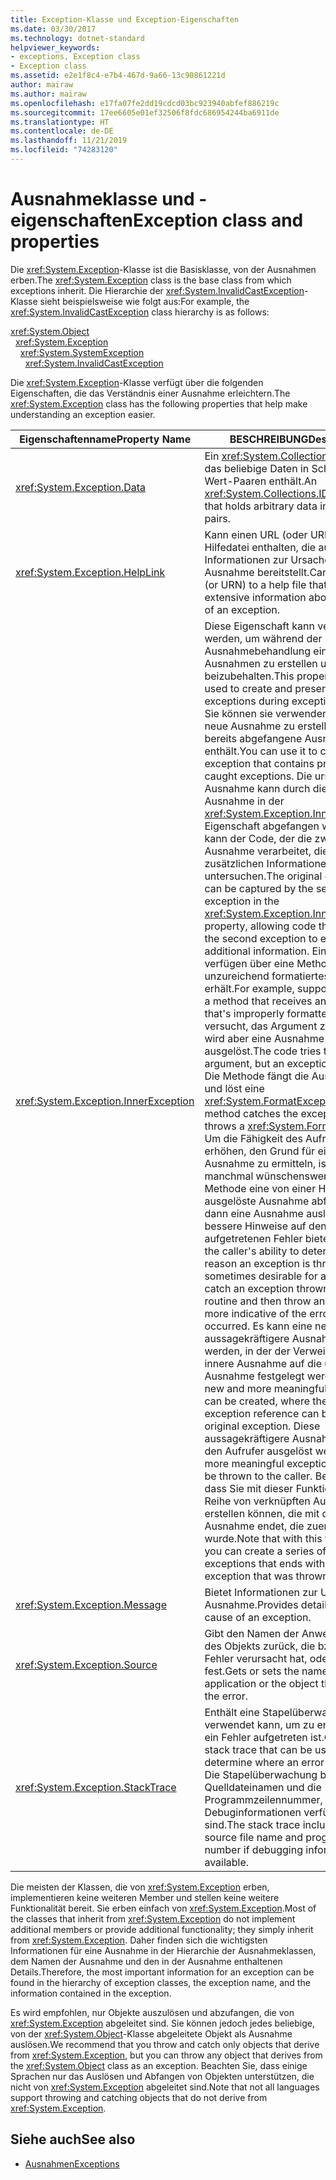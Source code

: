```yaml
---
title: Exception-Klasse und Exception-Eigenschaften
ms.date: 03/30/2017
ms.technology: dotnet-standard
helpviewer_keywords:
- exceptions, Exception class
- Exception class
ms.assetid: e2e1f8c4-e7b4-467d-9a66-13c90861221d
author: mairaw
ms.author: mairaw
ms.openlocfilehash: e17fa07fe2dd19cdcd03bc923940abfef886219c
ms.sourcegitcommit: 17ee6605e01ef32506f8fdc686954244ba6911de
ms.translationtype: HT
ms.contentlocale: de-DE
ms.lasthandoff: 11/21/2019
ms.locfileid: "74283120"
---
```

# <a name="exception-class-and-properties"></a><span data-ttu-id="92852-102">Ausnahmeklasse und -eigenschaften</span><span class="sxs-lookup"><span data-stu-id="92852-102">Exception class and properties</span></span>

<span data-ttu-id="92852-103">Die <xref:System.Exception>-Klasse ist die Basisklasse, von der Ausnahmen erben.</span><span class="sxs-lookup"><span data-stu-id="92852-103">The <xref:System.Exception> class is the base class from which exceptions inherit.</span></span> <span data-ttu-id="92852-104">Die Hierarchie der <xref:System.InvalidCastException>-Klasse sieht beispielsweise wie folgt aus:</span><span class="sxs-lookup"><span data-stu-id="92852-104">For example, the <xref:System.InvalidCastException> class hierarchy is as follows:</span></span>

<xref:System.Object>\
&nbsp;&nbsp;<xref:System.Exception>\
&nbsp;&nbsp;&nbsp;&nbsp;<xref:System.SystemException>\
&nbsp;&nbsp;&nbsp;&nbsp;&nbsp;&nbsp;<xref:System.InvalidCastException>

<span data-ttu-id="92852-105">Die <xref:System.Exception>-Klasse verfügt über die folgenden Eigenschaften, die das Verständnis einer Ausnahme erleichtern.</span><span class="sxs-lookup"><span data-stu-id="92852-105">The <xref:System.Exception> class has the following properties that help make understanding an exception easier.</span></span>

| <span data-ttu-id="92852-106">Eigenschaftenname</span><span class="sxs-lookup"><span data-stu-id="92852-106">Property Name</span></span> | <span data-ttu-id="92852-107">BESCHREIBUNG</span><span class="sxs-lookup"><span data-stu-id="92852-107">Description</span></span> |
| ------------- | ----------- |
| <xref:System.Exception.Data> | <span data-ttu-id="92852-108">Ein <xref:System.Collections.IDictionary>, das beliebige Daten in Schlüssel-Wert-Paaren enthält.</span><span class="sxs-lookup"><span data-stu-id="92852-108">An <xref:System.Collections.IDictionary> that holds arbitrary data in key-value pairs.</span></span> |
| <xref:System.Exception.HelpLink> | <span data-ttu-id="92852-109">Kann einen URL (oder URN) zu einer Hilfedatei enthalten, die ausführliche Informationen zur Ursache einer Ausnahme bereitstellt.</span><span class="sxs-lookup"><span data-stu-id="92852-109">Can hold a URL (or URN) to a help file that provides extensive information about the cause of an exception.</span></span> |
| <xref:System.Exception.InnerException> | <span data-ttu-id="92852-110">Diese Eigenschaft kann verwendet werden, um während der Ausnahmebehandlung eine Reihe von Ausnahmen zu erstellen und beizubehalten.</span><span class="sxs-lookup"><span data-stu-id="92852-110">This property can be used to create and preserve a series of exceptions during exception handling.</span></span> <span data-ttu-id="92852-111">Sie können sie verwenden, um eine neue Ausnahme zu erstellen, die zuvor bereits abgefangene Ausnahmen enthält.</span><span class="sxs-lookup"><span data-stu-id="92852-111">You can use it to create a new exception that contains previously caught exceptions.</span></span> <span data-ttu-id="92852-112">Die ursprüngliche Ausnahme kann durch die zweite Ausnahme in der <xref:System.Exception.InnerException>-Eigenschaft abgefangen werden. So kann der Code, der die zweite Ausnahme verarbeitet, die zusätzlichen Informationen untersuchen.</span><span class="sxs-lookup"><span data-stu-id="92852-112">The original exception can be captured by the second exception in the <xref:System.Exception.InnerException> property, allowing code that handles the second exception to examine the additional information.</span></span> <span data-ttu-id="92852-113">Ein Beispiel: Sie verfügen über eine Methode, die ein unzureichend formatiertes Argument erhält.</span><span class="sxs-lookup"><span data-stu-id="92852-113">For example, suppose you have a method that receives an argument that's improperly formatted.</span></span>  <span data-ttu-id="92852-114">Der Code versucht, das Argument zu lesen, es wird aber eine Ausnahme ausgelöst.</span><span class="sxs-lookup"><span data-stu-id="92852-114">The code tries to read the argument, but an exception is thrown.</span></span> <span data-ttu-id="92852-115">Die Methode fängt die Ausnahme ab und löst eine <xref:System.FormatException> aus.</span><span class="sxs-lookup"><span data-stu-id="92852-115">The method catches the exception and throws a <xref:System.FormatException>.</span></span> <span data-ttu-id="92852-116">Um die Fähigkeit des Aufrufers zu erhöhen, den Grund für eine Ausnahme zu ermitteln, ist es manchmal wünschenswert, dass eine Methode eine von einer Hilfsroutine ausgelöste Ausnahme abfängt und dann eine Ausnahme auslöst, die bessere Hinweise auf den aufgetretenen Fehler bietet.</span><span class="sxs-lookup"><span data-stu-id="92852-116">To improve the caller's ability to determine the reason an exception is thrown, it is sometimes desirable for a method to catch an exception thrown by a helper routine and then throw an exception more indicative of the error that has occurred.</span></span> <span data-ttu-id="92852-117">Es kann eine neue, aussagekräftigere Ausnahme erstellt werden, in der der Verweis auf die innere Ausnahme auf die ursprüngliche Ausnahme festgelegt werden kann.</span><span class="sxs-lookup"><span data-stu-id="92852-117">A new and more meaningful exception can be created, where the inner exception reference can be set to the original exception.</span></span> <span data-ttu-id="92852-118">Diese aussagekräftigere Ausnahme kann für den Aufrufer ausgelöst werden.</span><span class="sxs-lookup"><span data-stu-id="92852-118">This more meaningful exception can then be thrown to the caller.</span></span> <span data-ttu-id="92852-119">Beachten Sie, dass Sie mit dieser Funktionalität eine Reihe von verknüpften Ausnahmen erstellen können, die mit der Ausnahme endet, die zuerst ausgelöst wurde.</span><span class="sxs-lookup"><span data-stu-id="92852-119">Note that with this functionality, you can create a series of linked exceptions that ends with the exception that was thrown first.</span></span> |
| <xref:System.Exception.Message> | <span data-ttu-id="92852-120">Bietet Informationen zur Ursache einer Ausnahme.</span><span class="sxs-lookup"><span data-stu-id="92852-120">Provides details about the cause of an exception.</span></span>
| <xref:System.Exception.Source> | <span data-ttu-id="92852-121">Gibt den Namen der Anwendung oder des Objekts zurück, die bzw. das den Fehler verursacht hat, oder legt diesen fest.</span><span class="sxs-lookup"><span data-stu-id="92852-121">Gets or sets the name of the application or the object that causes the error.</span></span> |
| <xref:System.Exception.StackTrace>| <span data-ttu-id="92852-122">Enthält eine Stapelüberwachung, die verwendet kann, um zu ermitteln, wo ein Fehler aufgetreten ist.</span><span class="sxs-lookup"><span data-stu-id="92852-122">Contains a stack trace that can be used to determine where an error occurred.</span></span> <span data-ttu-id="92852-123">Die Stapelüberwachung beinhaltet den Quelldateinamen und die Programmzeilennummer, falls Debuginformationen verfügbar sind.</span><span class="sxs-lookup"><span data-stu-id="92852-123">The stack trace includes the source file name and program line number if debugging information is available.</span></span> |

<span data-ttu-id="92852-124">Die meisten der Klassen, die von <xref:System.Exception> erben, implementieren keine weiteren Member und stellen keine weitere Funktionalität bereit. Sie erben einfach von <xref:System.Exception>.</span><span class="sxs-lookup"><span data-stu-id="92852-124">Most of the classes that inherit from <xref:System.Exception> do not implement additional members or provide additional functionality; they simply inherit from <xref:System.Exception>.</span></span> <span data-ttu-id="92852-125">Daher finden sich die wichtigsten Informationen für eine Ausnahme in der Hierarchie der Ausnahmeklassen, dem Namen der Ausnahme und den in der Ausnahme enthaltenen Details.</span><span class="sxs-lookup"><span data-stu-id="92852-125">Therefore, the most important information for an exception can be found in the hierarchy of exception classes, the exception name, and the information contained in the exception.</span></span>

<span data-ttu-id="92852-126">Es wird empfohlen, nur Objekte auszulösen und abzufangen, die von <xref:System.Exception> abgeleitet sind. Sie können jedoch jedes beliebige, von der <xref:System.Object>-Klasse abgeleitete Objekt als Ausnahme auslösen.</span><span class="sxs-lookup"><span data-stu-id="92852-126">We recommend that you throw and catch only objects that derive from <xref:System.Exception>, but you can throw any object that derives from the <xref:System.Object> class as an exception.</span></span> <span data-ttu-id="92852-127">Beachten Sie, dass einige Sprachen nur das Auslösen und Abfangen von Objekten unterstützen, die nicht von <xref:System.Exception> abgeleitet sind.</span><span class="sxs-lookup"><span data-stu-id="92852-127">Note that not all languages support throwing and catching objects that do not derive from <xref:System.Exception>.</span></span>
  
## <a name="see-also"></a><span data-ttu-id="92852-128">Siehe auch</span><span class="sxs-lookup"><span data-stu-id="92852-128">See also</span></span>

- [<span data-ttu-id="92852-129">Ausnahmen</span><span class="sxs-lookup"><span data-stu-id="92852-129">Exceptions</span></span>](index.md)
